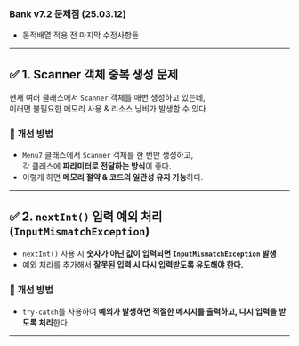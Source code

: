 ### Bank v7.2 문제점 (25.03.12)
- 동적배열 적용 전 마지막 수정사항들
---

## ✅ 1. Scanner 객체 중복 생성 문제
현재 여러 클래스에서 `Scanner` 객체를 매번 생성하고 있는데,  
이러면 불필요한 메모리 사용 & 리소스 낭비가 발생할 수 있다.

### 🔹 개선 방법
- `Menu7` 클래스에서 `Scanner` 객체를 한 번만 생성하고,  
  각 클래스에 **파라미터로 전달하는 방식**이 좋다.
- 이렇게 하면 **메모리 절약 & 코드의 일관성 유지 가능**하다.

---

## ✅ 2. `nextInt()` 입력 예외 처리 (`InputMismatchException`)
- `nextInt()` 사용 시 **숫자가 아닌 값이 입력되면 `InputMismatchException` 발생**  
- 예외 처리를 추가해서 **잘못된 입력 시 다시 입력받도록 유도해야 한다.**  

### 🔹 개선 방법
- `try-catch`를 사용하여 **예외가 발생하면 적절한 메시지를 출력하고, 다시 입력을 받도록 처리**한다.

---
